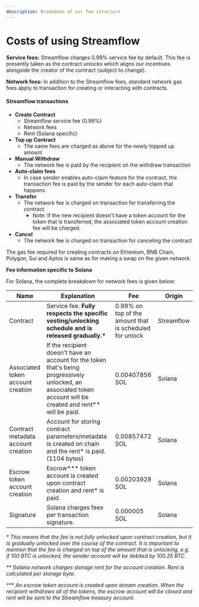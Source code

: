 ```yaml
---
description: Breakdown of our fee structure
---
```


# Costs of using Streamflow

**Service fees:** Streamflow charges 0.99% service fee by default. This fee is presently taken as the contract unlocks which aligns our incentives alongside the creator of the contract (subject to change).

**Network fees:** In addition to the Streamflow fees, standard network gas fees apply to transaction for creating or interacting with contracts.&#x20;

#### Streamflow transactions <a href="#streamflow-transactions" id="streamflow-transactions"></a>

* **Create Contract**
  * Streamflow service fee (0.99%)
  * Network fees
  * Rent (Solana specific)
* **Top up Contract**&#x20;
  * The same fees are charged as above for the newly topped up amount
* **Manual Withdraw**&#x20;
  * The network fee is paid by the recipient on the withdraw transaction
* **Auto-claim fees**&#x20;
  * In case sender enables auto-claim feature for the contract, the transaction fee is paid by the sender for each auto-claim that happens
* **Transfer**&#x20;
  * The network fee is charged on transaction for transferring the contract&#x20;
    * Note: If the new recipient doesn't have a token account for the token that is transferred, the associated token account creation fee will be charged.
* **Cancel**&#x20;
  * The network fee is charged on transaction for canceling the contract

The gas fee required for creating contracts on Ethereum, BNB Chain, Polygon, Sui and Aptos is same as for making a swap on the given network.&#x20;



**Fee information specific to Solana**

For Solana, the complete breakdown for network fees is given below:

| Name                               | Explanation                                                                                                                                                        | Fee                                                     | Origin     |
| ---------------------------------- | ------------------------------------------------------------------------------------------------------------------------------------------------------------------ | ------------------------------------------------------- | ---------- |
| Contract                           | Service fee. **Fully respects the specific vesting/unlocking schedule and is released gradually.\***                                                               | 0.99% on top of the amount that is scheduled for unlock | Streamflow |
| Associated token account creation  | If the recipient doesn't have an account for the token that's being progressively unlocked, an associated token account will be created and rent\*\* will be paid. | 0.00407856 SOL                                          | Solana     |
| Contract metadata account creation | Account for storing contract parameters/metadata is created on chain and the rent\* is paid. (1104 bytes)                                                          | 0.00857472 SOL                                          | Solana     |
| Escrow token account creation      | Escrow\*\*\* token account is created upon contract creation and rent\* is paid.                                                                                   | 0.00203928 SOL                                          | Solana     |
| Signature                          | Solana charges fees per transaction signature.                                                                                                                     | 0.000005 SOL                                            | Solana     |

_\* This means that the fee is not fully unlocked upon contract creation, but it is gradually unlocked over the course of the contract. It is important to mention that the fee is charged on top of the amount that is unlocking, e.g. if 100 BTC is unlocked, the sender account will be debited by 100.25 BTC._

_\*\* Solana network charges storage rent for the account creation._ _Rent is calculated per storage byte._

_\*\*\* An escrow token account is created upon stream creation. When the recipient withdraws all of the tokens, the escrow account will be closed and rent will be sent to the Streamflow treasury account._

#### &#x20;<a href="#streamflow-transactions" id="streamflow-transactions"></a>

